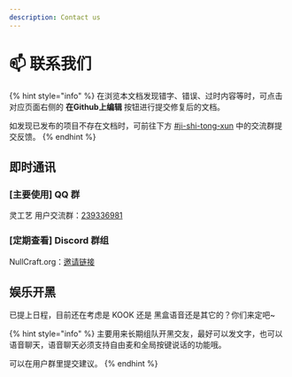 ```yaml
---
description: Contact us
---
```


# 📫 联系我们

{% hint style="info" %}
在浏览本文档发现错字、错误、过时内容等时，可点击对应页面右侧的 **在Github上编辑** 按钮进行提交修复后的文档。

如发现已发布的项目不存在文档时，可前往下方 [#ji-shi-tong-xun](contact.md#ji-shi-tong-xun "mention") 中的交流群提交反馈。
{% endhint %}

## 即时通讯

### \[主要使用] QQ 群

灵工艺 用户交流群：[239336981](https://jq.qq.com/?\_wv=1027\&k=rxTaDIo1)

### \[定期查看] Discord 群组

NullCraft.org：[邀请链接](https://discord.gg/WqnxgG6)

## 娱乐开黑

已提上日程，目前还在考虑是 KOOK 还是 黑盒语音还是其它的？你们来定吧\~

{% hint style="info" %}
主要用来长期组队开黑交友，最好可以发文字，也可以语音聊天，语音聊天必须支持自由麦和全局按键说话的功能哦。

可以在用户群里提交建议。
{% endhint %}

